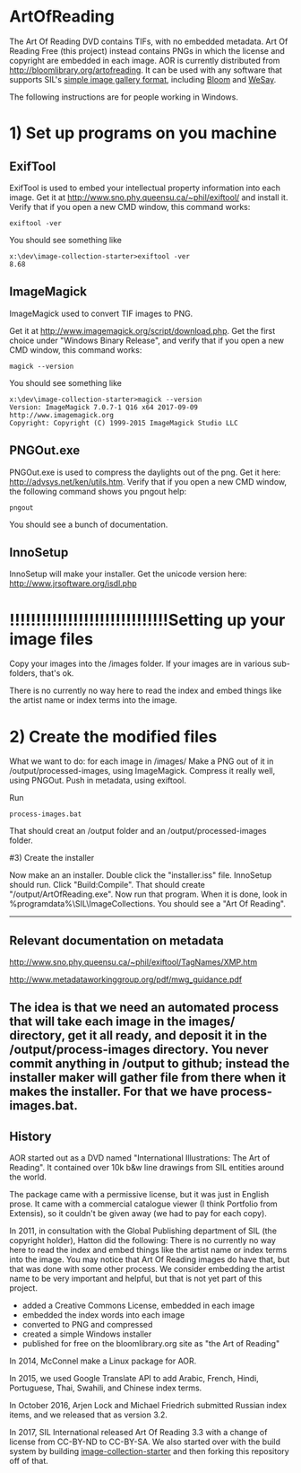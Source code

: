 # ArtOfReading
The Art Of Reading DVD contains TIFs, with no embedded metadata.
Art Of Reading Free (this project) instead contains PNGs in which the license and
copyright are embedded in each image. AOR is currently distributed from http://bloomlibrary.org/artofreading. It can be used with any software that supports SIL's [simple image gallery format](https://github.com/sillsdev/image-collection-starter), including [Bloom](http://bloomlibrary.org) and [WeSay](http://software.sil.org/wesay).

The following instructions are for people working in Windows.

# 1) Set up programs on you machine

## ExifTool

ExifTool is used to embed your intellectual property information into each image. Get it at http://www.sno.phy.queensu.ca/~phil/exiftool/ and install it. Verify that if you open a new CMD window, this command works:

    exiftool -ver

You should see something like

    x:\dev\image-collection-starter>exiftool -ver
    8.68

## ImageMagick

ImageMagick used to convert TIF images to PNG.

Get it at http://www.imagemagick.org/script/download.php. Get the first choice under "Windows Binary Release", and verify that if you open a new CMD window, this command works:

    magick --version

You should see something like

    x:\dev\image-collection-starter>magick --version
    Version: ImageMagick 7.0.7-1 Q16 x64 2017-09-09 http://www.imagemagick.org
    Copyright: Copyright (C) 1999-2015 ImageMagick Studio LLC

## PNGOut.exe

PNGOut.exe is used to compress the daylights out of the png. Get it here: http://advsys.net/ken/utils.htm. Verify that if you open a new CMD window, the following command shows you pngout help:

    pngout

You should see a bunch of documentation.

## InnoSetup

InnoSetup will make your installer. Get the unicode version here: http://www.jrsoftware.org/isdl.php

# !!!!!!!!!!!!!!!!!!!!!!!!!!!!!!Setting up your image files

Copy your images into the /images folder. If your images are in various sub-folders, that's ok.

There is no currently no way here to read the index and embed things like the artist name or index terms into the image.

# 2) Create the modified files

What we want to do: for each image in /images/
	Make a PNG out of it in /output/processed-images, using ImageMagick.
	Compress it really well, using PNGOut.
	Push in metadata, using exiftool.

Run

    process-images.bat

That should creat an /output folder and an /output/processed-images folder.

#3) Create the installer

Now make an an installer. Double click the "installer.iss" file. InnoSetup should run. Click "Build:Compile". That should create "/output/ArtOfReading.exe". Now run that program. When it is done, look in %programdata%\SIL\ImageCollections\. You should see a "Art Of Reading".


---
## Relevant documentation on metadata

http://www.sno.phy.queensu.ca/~phil/exiftool/TagNames/XMP.htm

http://www.metadataworkinggroup.org/pdf/mwg_guidance.pdf

The idea is that we need an automated process that will take each image in the images/ directory, get it all ready, and deposit it in the /output/process-images directory. You never commit anything in /output to github; instead the installer maker will gather file from there when it makes the installer. For that we have process-images.bat.
---

## History
AOR started out as a DVD named "International Illustrations: The Art of Reading". It contained over 10k b&w line drawings from SIL entities around the world.

The package came with a permissive license, but it was just in English prose. It came with a commercial catalogue viewer (I think Portfolio from Extensis), so it couldn't be given away (we had to pay for each copy).

In 2011, in consultation with the Global Publishing department of SIL (the copyright holder), Hatton did the following:
There is no currently no way here to read the index and embed things like the artist name or index terms into the image. You may notice that Art Of Reading images do have that, but that was done with some other process. We consider embedding the artist name to be very important and helpful, but that is not yet part of this project.

* added a Creative Commons License, embedded in each image
* embedded the index words into each image
* converted to PNG and compressed
* created a simple Windows installer
* published for free on the bloomlibrary.org site as "the Art of Reading"

In 2014, McConnel make a Linux package for AOR.

In 2015, we used Google Translate API to add Arabic, French, Hindi, Portuguese,  Thai, Swahili, and Chinese index terms.

In October 2016, Arjen Lock and Michael Friedrich submitted Russian index items, and we released that as version 3.2.

In 2017, SIL International released Art Of Reading 3.3 with a change of license from CC-BY-ND to CC-BY-SA. We also started over with the build system by building [image-collection-starter](https://github.com/sillsdev/image-collection-starter) and then forking this repository off of that.